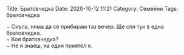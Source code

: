 Title: Братовчедка
Date: 2020-10-12 11:21
Category: Семейни
Tags: братовчедка

&minus; Скъпа, няма да се прибирам таз вечер. Ще спя тук в една братовчедка.  
&minus; Коя братовчедка?  
&minus; Не я знаеш, на един приятел е.